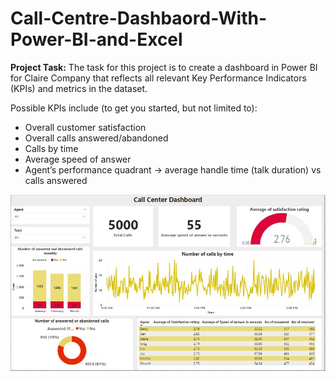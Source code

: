# Call-Centre-Dashbaord-With-Power-BI-and-Excel

**Project Task:** The task for this project is to create a dashboard in Power BI for Claire Company that reflects all relevant Key Performance Indicators (KPIs) and metrics in the dataset.

Possible KPIs include (to get you started, but not limited to):

- Overall customer satisfaction
- Overall calls answered/abandoned
- Calls by time
- Average speed of answer
- Agent’s performance quadrant -> average handle time (talk duration) vs calls answered

![alt text](https://github.com/distinctkemi/Call-Centre-Dashbaord-With-Power-BI-and-Excel/blob/main/Call%20Centre%20Dash.JPG)
